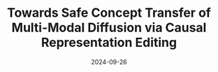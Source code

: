---
title: "Towards Safe Concept Transfer of Multi-Modal Diffusion via Causal Representation Editing"
authors:
- Peiran Dong
- Bingjie Wang
- Song Guo
- Junxiao Wang
- Jie Zhang
- Zicong Hong
- Xiaoming Wu
date: "2024-09-26"
# doi: ""


# Publication type.
# Legend: 0 = Uncategorized; 1 = Conference paper; 2 = Journal article;
# 3 = Preprint / Working Paper; 4 = Report; 5 = Book; 6 = Book section;
# 7 = Thesis; 8 = Patent
publication_types: ["1"]

# Publication name and optional abbreviated publication name.
publication: In the 38th Annual Conference on Neural Information Processing Systems (NeurIPS) (CCF-A)
#publication_short: In *INFOCOM* (CCF-A)

# links:
# - name: Custom Link
#   url: http://example.org
# url_pdf: https://arxiv.org/pdf/2403.08506 
# url_code: '#'
# url_dataset: '#'
# url_poster: '#'
# url_project: ''
# url_slides: ''
# url_video: '#'

# Featured image
# To use, add an image named `featured.jpg/png` to your page's folder. 
# image:
#   caption: 'Image credit: [**Unsplash**](https://unsplash.com/photos/pLCdAaMFLTE)'
#   focal_point: ""
#   preview_only: false

# Associated Projects (optional).
#   Associate this publication with one or more of your projects.
#   Simply enter your project's folder or file name without extension.
#   E.g. `internal-project` references `content/project/internal-project/index.md`.
#   Otherwise, set `projects: []`.
projects: []
---